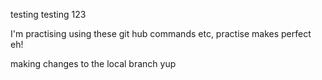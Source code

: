 testing testing 123

I'm practising using these git hub commands etc, practise makes perfect eh!


making changes to the local branch yup